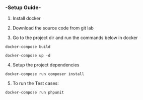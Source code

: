 ### -Setup Guide-

1. Install docker

2. Download the source code from git lab

3. Go to the project dir and run the commands below in docker

```
docker-compose build
```

```
docker-compose up -d
```

4. Setup the project dependencies

```
docker-compose run composer install
```

5. To run the Test cases:

```
docker-compose run phpunit
```
